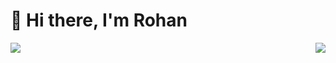 # 👋 Hi there, I'm Rohan

<img align="left" src="https://github-readme-stats.vercel.app/api?username=rohanlaub&show_icons=true&theme=gruvbox" />
<img align="right" src="https://github-readme-stats.vercel.app/api/top-langs/?username=rohanlaub&layout=compact" />

